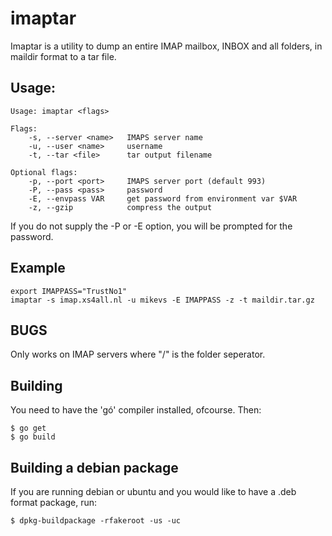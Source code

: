 
# imaptar

Imaptar is a utility to dump an entire IMAP mailbox, INBOX
and all folders, in maildir format to a tar file.

## Usage:

```
Usage: imaptar <flags>

Flags:
    -s, --server <name>   IMAPS server name
    -u, --user <name>     username
    -t, --tar <file>      tar output filename

Optional flags:
    -p, --port <port>     IMAPS server port (default 993)
    -P, --pass <pass>     password
    -E, --envpass VAR     get password from environment var $VAR
    -z, --gzip            compress the output
```

If you do not supply the -P or -E option, you will be prompted
for the password.

## Example

```
export IMAPPASS="TrustNo1"
imaptar -s imap.xs4all.nl -u mikevs -E IMAPPASS -z -t maildir.tar.gz
```

## BUGS

Only works on IMAP servers where "/" is the folder seperator.

## Building

You need to have the 'gó' compiler installed, ofcourse. Then:

```
$ go get
$ go build
```

## Building a debian package

If you are running debian or ubuntu and you would like to have
a .deb format package, run:

```
$ dpkg-buildpackage -rfakeroot -us -uc
```

